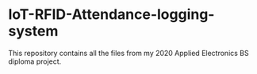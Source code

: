# IoT-RFID-Attendance-logging-system
This repository contains all the files from my 2020 Applied Electronics BS diploma project.
